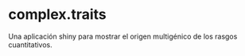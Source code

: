 complex.traits
==============

Una aplicación shiny para mostrar el origen multigénico de los rasgos cuantitativos. 
